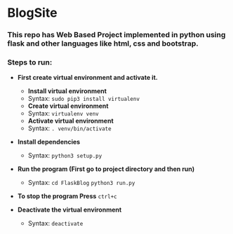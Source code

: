 # BlogSite

### This repo has Web Based Project implemented in python using flask and other languages like html, css and bootstrap.  

### Steps to run:

   -   **First create virtual environment and activate it.**
         - **Install virtual environment**
         - Syntax: ``` sudo pip3 install virtualenv ```  
         - **Create virtual environment**
          - Syntax: ``` virtualenv venv ```
         - **Activate virtual environment**
          - Syntax: ``` . venv/bin/activate ```
     
   -   **Install dependencies**
         - Syntax: ``` python3 setup.py ```
    
   -  **Run the program (First go to project directory and then run)**  
         - Syntax: ``` cd FlaskBlog ```
                   ``` python3 run.py ```
            
   -   **To stop the program Press** ```ctrl+c```
    
   -   **Deactivate the virtual environment**
         - Syntax: ``` deactivate ```  
